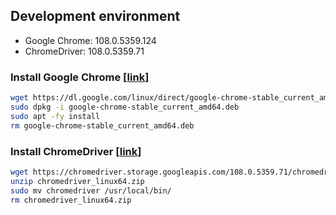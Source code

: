 ## Development environment

-   Google Chrome: 108.0.5359.124 
-   ChromeDriver: 108.0.5359.71

### Install Google Chrome [[link](https://www.google.com/chrome/)]
```bash
wget https://dl.google.com/linux/direct/google-chrome-stable_current_amd64.deb
sudo dpkg -i google-chrome-stable_current_amd64.deb
sudo apt -fy install
rm google-chrome-stable_current_amd64.deb
```

### Install ChromeDriver [[link](https://chromedriver.chromium.org/downloads)]
```bash
wget https://chromedriver.storage.googleapis.com/108.0.5359.71/chromedriver_linux64.zip
unzip chromedriver_linux64.zip
sudo mv chromedriver /usr/local/bin/
rm chromedriver_linux64.zip
```
